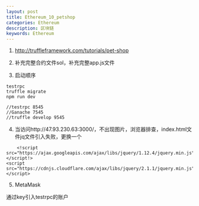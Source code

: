 ```yaml
---
layout: post
title: Ethereum_10_petshop
categories: Ethereum
description: 区块链
keywords: Ethereum
---
```


1. http://truffleframework.com/tutorials/pet-shop

2. 补充完整合约文件sol，补充完整app.js文件

3. 启动顺序

```
testrpc
truffle migrate
npm run dev

//testrpc 8545
//Ganache 7545
//truffle develop 9545

```

4. 当访问http://47.93.230.63:3000/，不出现图片，浏览器排查，index.html文件jq文件引入失败，更换一个

```
    <!script src="https://ajax.googleapis.com/ajax/libs/jquery/1.12.4/jquery.min.js"></script!>
<script src="https://cdnjs.cloudflare.com/ajax/libs/jquery/2.1.1/jquery.min.js"></script>  
```

5. MetaMask 

通过key引入testrpc的账户